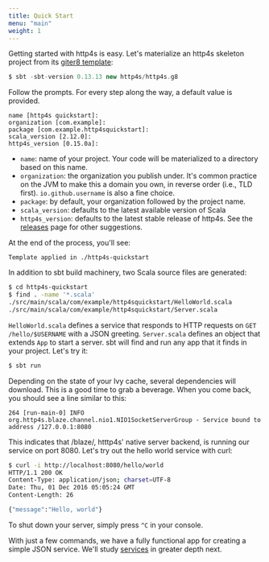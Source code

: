 ```yaml
---
title: Quick Start
menu: "main"
weight: 1
---
```


Getting started with http4s is easy.  Let's materialize an http4s
skeleton project from its [giter8 template]:

```sbt
$ sbt -sbt-version 0.13.13 new http4s/http4s.g8
```

Follow the prompts.  For every step along the way, a default value is
provided.

```text
name [http4s quickstart]:
organization [com.example]:
package [com.example.http4squickstart]:
scala_version [2.12.0]:
http4s_version [0.15.0a]:
```

* `name`: name of your project.  Your code will be materialized to a
  directory based on this name.
* `organization`: the organization you publish under.  It's common
  practice on the JVM to make this a domain you own, in reverse order
  (i.e., TLD first).  `io.github.username` is also a fine choice.
* `package`: by default, your organization followed by the project name.
* `scala_version`: defaults to the latest available version of Scala
* `http4s_version`: defaults to the latest stable release of http4s.
  See the [releases](releases/) page for other suggestions.

At the end of the process, you'll see:

```
Template applied in ./http4s-quickstart
```

In addition to sbt build machinery, two Scala source files are
generated:

```sh
$ cd http4s-quickstart
$ find . -name '*.scala'
./src/main/scala/com/example/http4squickstart/HelloWorld.scala
./src/main/scala/com/example/http4squickstart/Server.scala
```

`HelloWorld.scala` defines a service that responds to HTTP requests on
`GET /hello/$USERNAME` with a JSON greeting.  `Server.scala` defines
an object that extends `App` to start a server.  sbt will find and run
any app that it finds in your project.  Let's try it:

```sh
$ sbt run
```

Depending on the state of your Ivy cache, several dependencies will
download.  This is a good time to grab a beverage.  When you come
back, you should see a line similar to this:

```
264 [run-main-0] INFO org.http4s.blaze.channel.nio1.NIO1SocketServerGroup - Service bound to address /127.0.0.1:8080
```

This indicates that /blaze/, htttp4s' native server backend, is
running our service on port 8080.  Let's try out the hello world
service with curl:

```sh
$ curl -i http://localhost:8080/hello/world
HTTP/1.1 200 OK
Content-Type: application/json; charset=UTF-8
Date: Thu, 01 Dec 2016 05:05:24 GMT
Content-Length: 26

{"message":"Hello, world"}
```

To shut down your server, simply press `^C` in your console.

With just a few commands, we have a fully functional app for creating
a simple JSON service.  We'll study [services](service.html) in
greater depth next.

[giter8 template]: https://github.com/http4s/http4s.g8
